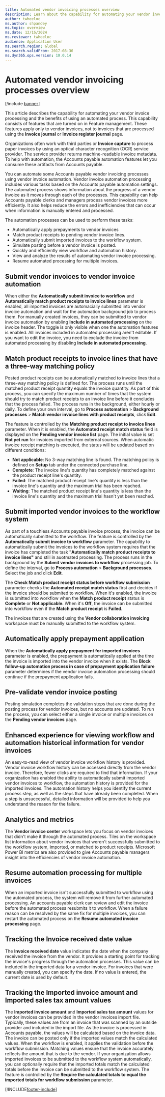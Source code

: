 ```yaml
---
title: Automated vendor invoicing processes overview
description: Learn about the capability for automating your vendor invoice processing and the benefits of using an automated process. 
author: twheeloc
ms.author: shpandey
ms.topic: overview
ms.date: 12/16/2024
ms.reviewer: twheeloc
audience: Application User
ms.search.region: Global
ms.search.validFrom: 2017-08-30
ms.dyn365.ops.version: 10.0.14
---
```


# Automated vendor invoicing processes overview

[!include [banner](../includes/banner.md)]

This article describes the capability for automating your vendor invoice processing and the benefits of using an automated process. This capability consists of features that are turned on in Feature management. These features apply only to vendor invoices, not to invoices that are processed using the **Invoice journal** or **Invoice register journal** page.

Organizations often work with third parties or **Invoice capture** to process paper invoices by using an optical character recognition (OCR) service provider. The service provider returns machine-readable invoice metadata. To help with automation, the Accounts payable automation features let you consume these artifacts from Accounts payable.

You can automate some Accounts payable vendor invoicing processes using vendor invoice automation. Vendor invoice automation processing includes various tasks based on the Accounts payable automation settings. The automated process shows information about the progress of a vendor invoice as it moves through each of the processes. This capability can help Accounts payable clerks and managers process vendor invoices more efficiently. It also helps reduce the errors and inefficiencies that can occur when information is manually entered and processed.

The automation processes can be used to perform these tasks:

- Automatically apply prepayments to vendor invoices
- Match product receipts to pending vendor invoice lines.
- Automatically submit imported invoices to the workflow system.
- Simulate posting before a vendor invoice is posted.
- Quickly and efficiently view workflow and automation history.
- View and analyze the results of automating vendor invoice processing.
- Resume automated processing for multiple invoices.

## Submit vendor invoices to vendor invoice automation

When either the **Automatically submit invoice to workflow** and **Automatically match product receipts to invoice lines** parameter is enabled, all imported invoices are automacially submitted into vendor invoice automation and wait for the automation background job to process them. For manually created invoices, they can be submitted to vendor invoice automation by enabling **Include in automated processing** on the invoice header. The toggle is only visible when one the automation features is enabled. All invoices included in automated processing aren't editable. If you want to edit the invoice, you need to exclude the invoice from automated processing by disabling **Include in automated processing**.

## Match product receipts to invoice lines that have a three-way matching policy

Posted product receipts can be automatically matched to invoice lines that a three-way matching policy is defined for. The process runs until the matched product receipt quantity equals the invoice quantity. As part of this process, you can specify the maximum number of times that the system should try to match product receipts to an invoice line before it concludes that the process failed. The process runs in the background, either hourly or daily. To define your own interval, go to **Process automation** > **Background processes** > **Match vendor invoice lines with product receipts**, click **Edit**.

The feature is controlled by the **Matching product receipt to invoice lines** parameter. When it is enabled, the **Automated receipt match status** field is displayed on the **Pending vendor invoice list** page. The initial value is set **Not yet run** for invoices imported from external sources. 
When automatic invoice receipt matching is executed, the status will be updated based on different conditions:

- **Not applicable**: No 3-way matching line is found. The matching policy is defined on **Setup** tab under the connected purchase line.
- **Complete**: The invoice line's quantity has completely matched against the product receipt line's quantity.
- **Failed**: The matched product receipt line's quantity is less than the invoice line's quantity and the maximum trial has been reached.
- **Waiting**: The matched product receipt line's quantity is less than the invoice line's quantity and the maximum trial hasn't yet been reached.

## Submit imported vendor invoices to the workflow system

As part of a touchless Accounts payable invoice process, the invoice can be automatically submitted to the workflow. The feature is controlled by the **Automatically submit invoice to workflow** parameter. The capability to automatically submit the invoices to the workflow system requires that the invoice has completed the task **"Automatically match product receipts to invoice lines"** and still in auotmated processing. The process runs in the background by the **Submit vendor invoices to workflow** processing job. To define the interval, go to **Process automation** > **Background processes**. Select the job and click **Edit**. 

The **Check Match product receipt status before workflow submission** parameter checks the **Automated receipt match status** first and decides if the invoice should be submited to workflow. When it's enabled, the invoice is submitted into workflow when the **Match product receipt** status is **Complete** or **Not applicable**. When it's **Off**, the invoice can be submitted into workflow even if the **Match product receipt** is **Failed**. 

The invoices that are created using the **Vendor collaboration invoicing** workspace must be manually submitted to the workflow system. 

## Automatically apply prepayment application

When the **Automatically apply prepayment for imported invoices** parameter is enabled, the prepayment is automatically applied at the time the invoice is imported into the vendor invoice when it exists. The **Block follow-up automation process in case of prepayment application failure** parameter determines if the vendor invoice automation processing should continue if the prepayment application fails.

## Pre-validate vendor invoice posting

Posting simulation completes the validation steps that are done during the posting process for vendor invoices, but no accounts are updated. To run the process, you can select either a single invoice or multiple invoices on the **Pending vendor invoices** page.

## Enhanced experience for viewing workflow and automation historical information for vendor invoices

An easy-to-read view of vendor invoice workflow history is provided. Vendor invoice workflow history can be accessed directly from the vendor invoice. Therefore, fewer clicks are required to find that information. If your organization has enabled the ability to automatically submit imported vendor invoices to workflow, the automation history is provided for the imported invoices. The automation history helps you identify the current process step, as well as the steps that have already been completed. When a step is unsuccessful, detailed information will be provided to help you understand the reason for the failure.

## Analytics and metrics

The **Vendor invoice center** workspace lets you focus on vendor invoices that didn't make it through the automated process. Tiles on the workspace list information about vendor invoices that weren't successfully submitted to the workflow system, imported, or matched to product receipts. Microsoft Power BI metrics are also provided to give Accounts payable managers insight into the efficiencies of vendor invoice automation.


## Resume automation processing for multiple invoices

When an imported invoice isn't successfully submitted to workflow using the automated process, the system will remove it from further automated processing. An accounts payable clerk can review and edit the invoice before the automated process resubmits it to workflow. When a failure reason can be resolved by the same fix for multiple invoices, you can restart the automated process on the **Resume automated invoice processing** page. 

## Tracking the Invoice received date value

The **Invoice received date** value indicates the date when the company received the invoice from the vendor. It provides a starting point for tracking the invoice's progress through the automation processes. This value can be included in the imported data for a vendor invoice. For invoices that were manually created, you can specify the date. If no value is entered, the current date is used by default.

## Tracking the Imported invoice amount and Imported sales tax amount values

The **Imported invoice amount** and **Imported sales tax amount** values for vendor invoices can be provided in the vendor invoices import file. Typically, these values are from an invoice that was scanned by an outside provider and included in the import file. As the invoice is processed in Accounts payable, the values will be calculated based on the invoice data. The invoice can be posted only if the imported values match the calculated values. When the workflow is enabled, it applies the validation before the workflow submission. Matching values ensure that the invoice accurately reflects the amount that is due to the vendor. If your organization allows imported invoices to be submitted to the workflow system automatically, you can optionally require that the imported totals match the calculated totals before the invoice can be submitted to the workflow system. The feature is controlled by the **Require the calculated totals to equal the imported totals for workflow submission** parameter.


[!INCLUDE[footer-include](../../includes/footer-banner.md)]
